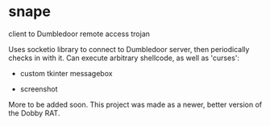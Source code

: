 # snape
client to Dumbledoor remote access trojan


Uses socketio library to connect to Dumbledoor server, then periodically checks in with it. Can execute arbitrary shellcode, as well as 'curses': 

- custom tkinter messagebox

- screenshot

More to be added soon. This project was made as a newer, better version of the Dobby RAT.

